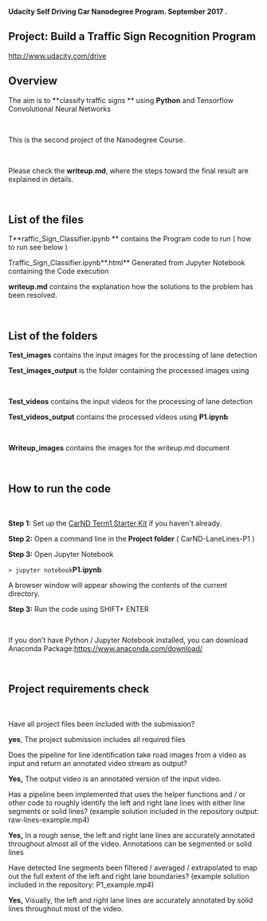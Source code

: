 **Udacity Self Driving Car Nanodegree Program. September 2017 .**

Project: Build a Traffic Sign Recognition Program
-------------------------------------------------

<http://www.udacity.com/drive>

Overview
--------

The aim is to **classify traffic signs ** using **Python** and Tensorflow
Convolutional Neural Networks

 

This is the second project of the Nanodegree Course.

 

Please check the **writeup.md**, where the steps toward the final result are
explained in details.

 

List of the files
-----------------

T**raffic_Sign_Classifier.ipynb **   contains the Program code to run ( how to
run see below )

Traffic_Sign_Classifier.ipynb**.html**  Generated from Jupyter Notebook
containing the Code execution

**writeup.md**                               contains the explanation how the
solutions to the problem has been resolved.

 

List of the folders
-------------------

**Test_images** contains the input images for the processing of lane detection

**Test_images_output** is the folder containing the processed images using

 

**Test_videos** contains the input videos for the processing of lane detection

**Test_videos_output** contains the processed videos using **P1.ipynb**

 

**Writeup_images** contains the images for the writeup.md document

 

**How to run the code**
-----------------------

 

**Step 1:** Set up the [CarND Term1 Starter
Kit](https://classroom.udacity.com/nanodegrees/nd013/parts/fbf77062-5703-404e-b60c-95b78b2f3f9e/modules/83ec35ee-1e02-48a5-bdb7-d244bd47c2dc/lessons/8c82408b-a217-4d09-b81d-1bda4c6380ef/concepts/4f1870e0-3849-43e4-b670-12e6f2d4b7a7)
if you haven't already.

**Step 2:** Open a command line in the **Project folder** ( CarND-LaneLines-P1 )

**Step 3:** Open Jupyter Notebook

`> jupyter notebook`**P1.ipynb**

A browser window will appear showing the contents of the current directory.

**Step 3:** Run the code using SHIFT+ ENTER

 

If you don’t have Python / Jupyter Notebook installed, you can download Anaconda
Package:<https://www.anaconda.com/download/>

 

**Project requirements check​**
------------------------------

 

Have all project files been included with the submission?

**yes**, The project submission includes all required files

Does the pipeline for line identification take road images from a video as input
and return an annotated video stream as output?

**Yes,** The output video is an annotated version of the input video.

Has a pipeline been implemented that uses the helper functions and / or other
code to roughly identify the left and right lane lines with either line segments
or solid lines? (example solution included in the repository output:
raw-lines-example.mp4)

**Yes,** In a rough sense, the left and right lane lines are accurately
annotated throughout almost all of the video. Annotations can be segmented or
solid lines

Have detected line segments been filtered / averaged / extrapolated to map out
the full extent of the left and right lane boundaries? (example solution
included in the repository: P1_example.mp4)

**Yes,** Visually, the left and right lane lines are accurately annotated by
solid lines throughout most of the video.

 
